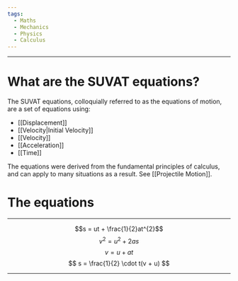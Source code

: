```yaml
---
tags:
  - Maths
  - Mechanics
  - Physics
  - Calculus
---
```

---

# What are the  SUVAT equations?

The SUVAT equations, colloquially referred to as the equations of motion, are a set of equations using:

* [[Displacement]]
* [[Velocity|Initial Velocity]]
* [[Velocity]]
* [[Acceleration]]
* [[Time]]

The equations were derived from the fundamental principles of calculus, and can apply to many situations as a result. See [[Projectile Motion]].

# The equations

---

$$s = ut + \frac{1}{2}at^{2}$$
$$
v^{2} = u^{2}+ 2as
$$
$$
v = u + at
$$
$$
s = \frac{1}{2} \cdot t(v + u)
$$

---